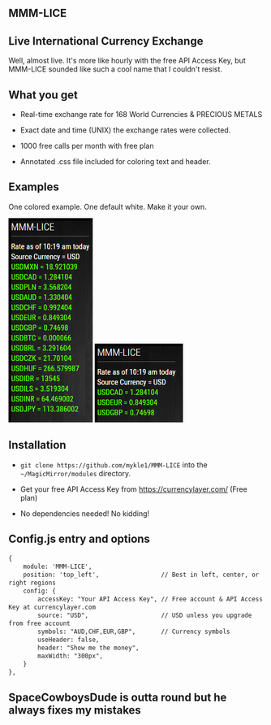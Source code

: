 ## MMM-LICE

## Live International Currency Exchange

Well, almost live. It's more like hourly with the free API Access Key, but 
MMM-LICE sounded like such a cool name that I couldn't resist.

## What you get

* Real-time exchange rate for 168 World Currencies & PRECIOUS METALS

* Exact date and time (UNIX) the exchange rates were collected.

* 1000 free calls per month with free plan

* Annotated .css file included for coloring text and header.

## Examples

One colored example. One default white. Make it your own.

![](images/1.PNG) ![](images/2.PNG)

## Installation

* `git clone https://github.com/mykle1/MMM-LICE` into the `~/MagicMirror/modules` directory.

* Get your free API Access Key from https://currencylayer.com/ (Free plan)

* No dependencies needed! No kidding!


## Config.js entry and options

    {
        module: 'MMM-LICE',
        position: 'top_left',                 // Best in left, center, or right regions
        config: { 
			accessKey: "Your API Access Key", // Free account & API Access Key at currencylayer.com
			source: "USD",                    // USD unless you upgrade from free account
			symbols: "AUD,CHF,EUR,GBP",       // Currency symbols
			useHeader: false,                 
			header: "Show me the money",
			maxWidth: "300px",
        }
    },
	
## SpaceCowboysDude is outta round but he always fixes my mistakes